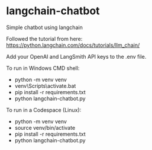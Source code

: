# langchain-chatbot
Simple chatbot using langchain

Followed the tutorial from here: https://python.langchain.com/docs/tutorials/llm_chain/

Add your OpenAI and LangSmith API keys to the .env file.

To run in Windows CMD shell:

* python -m venv venv
* venv\Scripts\activate.bat
* pip install -r requirements.txt
* python langchain-chatbot.py

To run in a Codespace (Linux):

* python -m venv venv
* source venv/bin/activate
* pip install -r requirements.txt
* python langchain-chatbot.py
